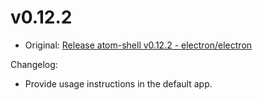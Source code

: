 # v0.12.2

* Original: [Release atom-shell v0.12.2 - electron/electron](https://github.com/electron/electron/releases/tag/v0.12.2)

Changelog:

* Provide usage instructions in the default app.
